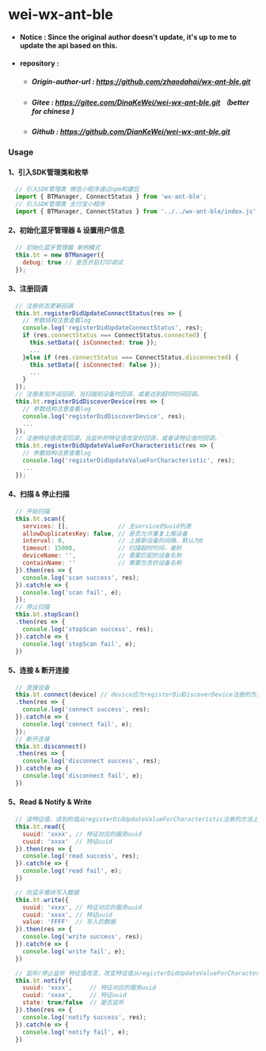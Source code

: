 # wei-wx-ant-ble

- #### Notice : Since the original author doesn't update, it's up to me to update the api based on this.

- #### repository :

  - ##### Origin-author-url : https://github.com/zhaodahai/wx-ant-ble.git

  - #####  Gitee : https://gitee.com/DinaKeWei/wei-wx-ant-ble.git （better for chinese )

  - ##### Github : https://github.com/DianKeWei/wei-wx-ant-ble.git

  

### Usage

#### 1、引入SDK管理类和枚举
```js
  // 引入SDK管理类 微信小程序通过npm构建后
  import { BTManager, ConnectStatus } from 'wx-ant-ble';
  // 引入SDK管理类 支付宝小程序
  import { BTManager, ConnectStatus } from '../../wx-ant-ble/index.js';
```

#### 2、初始化蓝牙管理器 & 设置用户信息
```js
  // 初始化蓝牙管理器 单例模式
  this.bt = new BTManager({
    debug: true // 是否开启打印调试
  });
```

#### 3、注册回调
```js
  // 注册状态更新回调
  this.bt.registerDidUpdateConnectStatus(res => {
    // 参数结构注意查看log
    console.log('registerDidUpdateConnectStatus', res);
    if (res.connectStatus === ConnectStatus.connected) {
      this.setData({ isConnected: true });
      ...
    }else if (res.connectStatus === ConnectStatus.disconnected) {
      this.setData({ isConnected: false });
      ...
    }
  });
  // 注册发现外设回调，当扫描到设备时回调，或者达到超时时间回调。
  this.bt.registerDidDiscoverDevice(res => {
    // 参数结构注意查看log
    console.log('registerDidDiscoverDevice', res);
    ...
  });
  // 注册特征值改变回调，当监听的特征值改变时回调，或者读特征值时回调。
  this.bt.registerDidUpdateValueForCharacteristic(res => {
    // 参数结构注意查看log
    console.log('registerDidUpdateValueForCharacteristic', res);
    ...
  });
```
#### 4、扫描 & 停止扫描
```js
  // 开始扫描
  this.bt.scan({
    services: [],              // 主service的uuid列表
    allowDuplicatesKey: false, // 是否允许重复上报设备
    interval: 0,               // 上报新设备的间隔，默认为0
    timeout: 15000,            // 扫描超时时间，毫秒
    deviceName: '',            // 需要匹配的设备名称
    containName: ''            // 需要包含的设备名称
  }).then(res => {
    console.log('scan success', res);
  }).catch(e => {
    console.log('scan fail', e);
  });
  // 停止扫描
  this.bt.stopScan()
  .then(res => {
    console.log('stopScan success', res);
  }).catch(e => {
    console.log('stopScan fail', e);
  })
```
#### 5、连接 & 断开连接
```js
  // 连接设备
  this.bt.connect(device) // device应为registerDidDiscoverDevice注册的方法上报的设备对象
  .then(res => {
    console.log('connect success', res);
  }).catch(e => {
    console.log('connect fail', e);
  });
  // 断开连接
  this.bt.disconnect()
  .then(res => {
    console.log('disconnect success', res);
  }).catch(e => {
    console.log('disconnect fail', e);
  })
```
#### 5、Read & Notify & Write
```js
  // 读特征值，读到的值从registerDidUpdateValueForCharacteristic注册的方法上报
  this.bt.read({
    suuid: 'xxxx', // 特征对应的服务uuid
    cuuid: 'xxxx'  // 特征uuid
  }).then(res => {
    console.log('read success', res);
  }).catch(e => {
    console.log('read fail', e);
  })
```
```js
  // 向蓝牙模块写入数据
  this.bt.write({
    suuid: 'xxxx', // 特征对应的服务uuid
    cuuid: 'xxxx', // 特征uuid
    value: 'FFFF'  // 写入的数据
  }).then(res => {
    console.log('write success', res);
  }).catch(e => {
    console.log('write fail', e);
  })
```

```js
  // 监听/停止监听 特征值改变，改变特征值从registerDidUpdateValueForCharacteristic注册的方法上报
  this.bt.notify({
    suuid: 'xxxx',     // 特征对应的服务uuid
    cuuid: 'xxxx',     // 特征uuid
    state: true/false  // 是否监听
  }).then(res => {
    console.log('notify success', res);
  }).catch(e => {
    console.log('notify fail', e);
  })
```

